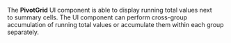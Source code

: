 The **PivotGrid** UI component is&nbsp;able to&nbsp;display running total values next to&nbsp;summary cells. The UI component can perform cross-group accumulation of&nbsp;running total values or&nbsp;accumulate them within each group separately.